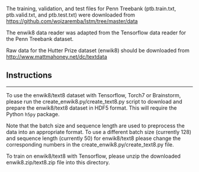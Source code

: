 The training, validation, and test files for Penn Treebank (ptb.train.txt, ptb.valid.txt, and ptb.test.txt) were downloaded from
https://github.com/wojzaremba/lstm/tree/master/data

The enwik8 data reader was adapted from the Tensorflow data reader for the Penn Treebank dataset.

Raw data for the Hutter Prize dataset (enwik8) should be downloaded from http://www.mattmahoney.net/dc/textdata

## Instructions
----

To use the enwik8/text8 dataset with Tensorflow, Torch7 or Brainstorm, please run the create_enwik8.py/create_text8.py script to download and prepare the enwik8/text8 dataset in HDF5 format.
This will require the Python ```h5py``` package.

Note that the batch size and sequence length are used to preprocess the data into an appropriate format. To use a different batch size (currently 128) and sequence length (currently 50) for enwik8/text8 please change the corresponding numbers in the create_enwik8.py/create_text8.py file.

To train on enwik8/text8 with Tensorflow, please unzip the downloaded enwik8.zip/text8.zip file into this directory.
